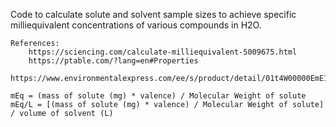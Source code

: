 Code to calculate solute and solvent sample sizes to achieve specific milliequivalent concentrations of various compounds in H2O.

	References:	
		https://sciencing.com/calculate-milliequivalent-5009675.html
		https://ptable.com/?lang=en#Properties
		https://www.environmentalexpress.com/ee/s/product/detail/01t4W00000EmE1OQAV

	mEq = (mass of solute (mg) * valence) / Molecular Weight of solute
	mEq/L = [(mass of solute (mg) * valence) / Molecular Weight of solute] / volume of solvent (L)


